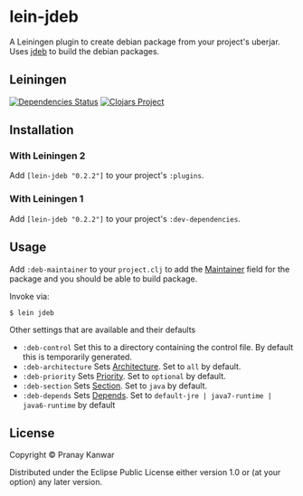 # lein-jdeb

A Leiningen plugin to create debian package from your project's uberjar.
Uses [jdeb](https://github.com/tcurdt/jdeb) to build the debian packages.

##  Leiningen

[![Dependencies Status](https://versions.deps.co/r4um/lein-jdeb/status.svg)](https://versions.deps.co/r4um/lein-jdeb)
[![Clojars Project](http://clojars.org/lein-jdeb/latest-version.svg)](http://clojars.org/lein-jdeb)

## Installation

### With Leiningen 2

Add `[lein-jdeb "0.2.2"]` to your project's `:plugins`.

### With Leiningen 1

Add `[lein-jdeb "0.2.2"]` to your project's `:dev-dependencies`.

##  Usage

Add `:deb-maintainer` to your `project.clj` to add the [Maintainer](https://www.debian.org/doc/debian-policy/ch-controlfields.html#s-f-Maintainer) field for the package
and you should be able to build package.

Invoke via:

    $ lein jdeb

Other settings that are available and their defaults
* `:deb-control` Set this to a directory containing the control file. By default this is
   temporarily generated.
* `:deb-architecture` Sets [Architecture](https://www.debian.org/doc/debian-policy/ch-controlfields.html#s-f-Architecture). Set to `all` by default.
* `:deb-priority` Sets [Priority](https://www.debian.org/doc/debian-policy/ch-controlfields.html#s-f-Priority). Set to `optional` by default.
* `:deb-section` Sets [Section](https://www.debian.org/doc/debian-policy/ch-controlfields.html#s-f-Section). Set to `java` by default.
* `:deb-depends` Sets [Depends](). Set to `default-jre | java7-runtime | java6-runtime` by default

## License

Copyright © Pranay Kanwar

Distributed under the Eclipse Public License either version 1.0 or (at
your option) any later version.
